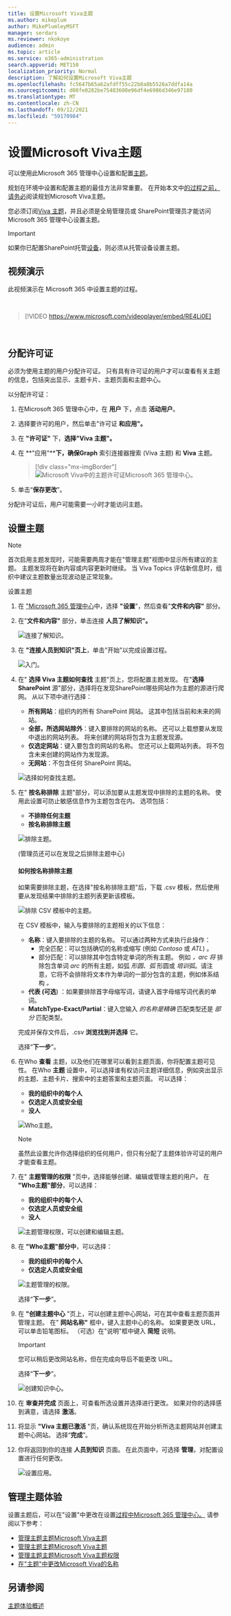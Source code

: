 ```yaml
---
title: 设置Microsoft Viva主题
ms.author: mikeplum
author: MikePlumleyMSFT
manager: serdars
ms.reviewer: nkokoye
audience: admin
ms.topic: article
ms.service: o365-administration
search.appverid: MET150
localization_priority: Normal
description: 了解如何设置Microsoft Viva主题
ms.openlocfilehash: fc5647b65a62afdff55c22b8a8b5526a7ddfa14a
ms.sourcegitcommit: d08fe0282be75483608e96df4e6986d346e97180
ms.translationtype: MT
ms.contentlocale: zh-CN
ms.lasthandoff: 09/12/2021
ms.locfileid: "59170984"
---
```

# <a name="set-up-microsoft-viva-topics"></a>设置Microsoft Viva主题

可以使用此Microsoft 365 管理中心设置和配置[主题](topic-experiences-overview.md)。 

规划在环境中设置和配置主题的最佳方法非常重要。 在开始本文中[的过程之前，请务必](plan-topic-experiences.md)阅读规划Microsoft Viva主题。

您必须订阅[Viva 主题](https://www.microsoft.com/microsoft-viva/topics)，并且必须是全局管理员或 SharePoint管理员才能访问Microsoft 365 管理中心设置主题。

> [!IMPORTANT]
> 如果你已配置SharePoint托管[设备](/sharepoint/control-access-from-unmanaged-devices)，则必须从托管设备设置主题。

## <a name="video-demonstration"></a>视频演示

此视频演示在 Microsoft 365 中设置主题的过程。

<br>

> [!VIDEO https://www.microsoft.com/videoplayer/embed/RE4Li0E]  

<br>

## <a name="assign-licenses"></a>分配许可证

必须为使用主题的用户分配许可证。 只有具有许可证的用户才可以查看有关主题的信息，包括突出显示、主题卡片、主题页面和主题中心。 

以分配许可证：

1. 在Microsoft 365 管理中心中，在 **用户** 下，点击 **活动用户**。

2. 选择要许可的用户，然后单击"许可证 **和应用"。**

3. 在 **"许可证"** 下，**选择"Viva 主题"。**

4. 在 **"应用"****下，确保Graph** 索引连接器搜索 (Viva 主题) 和 **Viva** 主题。

   > [!div class="mx-imgBorder"]
   > ![Microsoft Viva中的主题许可证Microsoft 365 管理中心。](../media/topic-experiences-licenses.png)

5. 单击“**保存更改**”。

分配许可证后，用户可能需要一小时才能访问主题。

## <a name="set-up-topics"></a>设置主题

> [!Note]
> 首次启用主题发现时，可能需要两周才能在"管理主题"视图中显示所有建议的主题。 主题发现将在新内容或内容更新时继续。 当 Viva Topics 评估新信息时，组织中建议主题数量出现波动是正常现象。

设置主题
1. 在 ["Microsoft 365 管理中心](https://admin.microsoft.com)中，选择 **"设置**"，然后查看"**文件和内容"** 部分。
2. 在"**文件和内容"** 部分，单击连接 **人员了解知识"。**

    ![连接了解知识。](../media/admin-org-knowledge-options.png) 

3. 在 **"连接人员到知识"页上**，单击"开始"以完成设置过程。

    ![入门。](../media/k-get-started.png) 

4. 在" **选择 Viva 主题如何查找** 主题"页上，您将配置主题发现。 在"**选择SharePoint** 源"部分，选择将在发现SharePoint哪些网站作为主题的源进行爬网。 从以下项中进行选择：
    - **所有网站**：组织内的所有 SharePoint 网站。 这其中包括当前和未来的网站。
    - **全部，所选网站除外**：键入要排除的网站的名称。  还可以上载想要从发现中退出的网站列表。 将来创建的网站将包含为主题发现源。 
    - **仅选定网站**：键入要包含的网站的名称。 您还可以上载网站列表。 将不包含未来创建的网站作为发现源。
    - **无网站**：不包含任何 SharePoint 网站。

    ![选择如何查找主题。](../media/ksetup1.png) 
   
5. 在" **按名称排除** 主题"部分，可以添加要从主题发现中排除的主题的名称。 使用此设置可防止敏感信息作为主题包含在内。 选项包括：
    - **不排除任何主题** 
    - **按名称排除主题**

    ![排除主题。](../media/topics-excluded-by-name.png) 

     (管理员还可以在发现之后排除主题中心) 

    #### <a name="how-to-exclude-topics-by-name"></a>如何按名称排除主题    

    如果需要排除主题，在选择"按名称排除主题"后，下载 .csv 模板，然后使用要从发现结果中排除的主题列表更新该模板。

    ![排除 CSV 模板中的主题。](../media/exclude-topics-csv.png) 

    在 CSV 模板中，输入与要排除的主题相关的以下信息：

    - **名称**：键入要排除的主题的名称。 可以通过两种方式来执行此操作：
        - 完全匹配：可以包括确切的名称或缩写 (例如 *Contoso* 或 *ATL*) 。
        - 部分匹配：可以排除其中包含特定单词的所有主题。  例如 *，arc 将* 排除包含单词 *arc* 的所有主题，如弧 *形圆*、*弧* 形圆或 *培训弧*。请注意，它将不会排除将文本作为单词的一部分包含的主题，例如体系结构 *。*
    - **代表 (可选**) ：如果要排除首字母缩写词，请键入首字母缩写词代表的单词。
    - **MatchType-Exact/Partial**：键入您输入 *的名称是精确* 匹配类型还是 *部分* 匹配类型。

    完成并保存文件后，.csv **浏览找到并选择** 它。
    
    选择“**下一步**”。

6. 在Who **查看** 主题，以及他们在哪里可以看到主题页面，你将配置主题可见性。 在Who **主题** 设置中，可以选择谁有权访问主题详细信息，例如突出显示的主题、主题卡片、搜索中的主题答案和主题页面。 可以选择：
    - **我的组织中的每个人**
    - **仅选定人员或安全组**
    - **没人**

    ![Who主题。](../media/ksetup2.png)  

    > [!Note] 
    > 虽然此设置允许你选择组织的任何用户，但只有分配了主题体验许可证的用户才能查看主题。

7. 在" **主题管理的权限** "页中，选择能够创建、编辑或管理主题的用户。 在 **"Who主题"部分**，可以选择：
    - **我的组织中的每个人**
    - **仅选定人员或安全组**
    - **没人**

    ![主题管理权限，可以创建和编辑主题。](../media/ksetup3.png) 

8. 在 **"Who主题"部分中**，可以选择：
    - **我的组织中的每个人**
    - **仅选定人员或安全组**

    ![主题管理的权限。](../media/km-setup-create-edit-topics.png) 

    选择“**下一步**”。

9. 在 **"创建主题中心** "页上，可以创建主题中心网站，可在其中查看主题页面并管理主题。 在" **网站名称"** 框中，键入主题中心的名称。 如果要更改 URL，可以单击铅笔图标。 （可选）在"说明"框中键入 **简短** 说明。 

   > [!Important]
   > 您可以稍后更改网站名称，但在完成向导后不能更改 URL。

   选择“**下一步**”。

   ![创建知识中心。](../media/ksetup4.png)  

10. 在 **审查并完成** 页面上，可查看所选设置并选择进行更改。 如果对你的选择感到满意，请选择 **激活**。

11. 将显示 **"Viva 主题已激活** "页，确认系统现在开始分析所选主题网站并创建主题中心网站。 选择“**完成**”。

12. 你将返回到你的连接 **人员到知识** 页面。 在此页面中，可选择 **管理**，对配置设置进行任何更改。 

    ![设置应用。](../media/ksetup7.png)    

## <a name="manage-topic-experiences"></a>管理主题体验

设置主题后，可以在"设置"中更改在设置[过程中Microsoft 365 管理中心。](https://admin.microsoft.com/AdminPortal#/featureexplorer/csi/KnowledgeManagement) 请参阅以下参考：

- [管理主题主题Microsoft Viva主题](topic-experiences-discovery.md)
- [管理主题主题Microsoft Viva主题](topic-experiences-knowledge-rules.md)
- [管理主题主题Microsoft Viva主题权限](topic-experiences-user-permissions.md)
- [在"主题"中更改Microsoft Viva的名称](topic-experiences-administration.md)

## <a name="see-also"></a>另请参阅

[主题体验概述](topic-experiences-overview.md)
